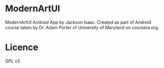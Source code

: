 # ModernArtUI
ModernArtUI Android App by Jackson Isaac. Created as part of Android course taken by Dr. Adam Porter of University of Maryland on coursera.org.

# Licence
GPL v3
